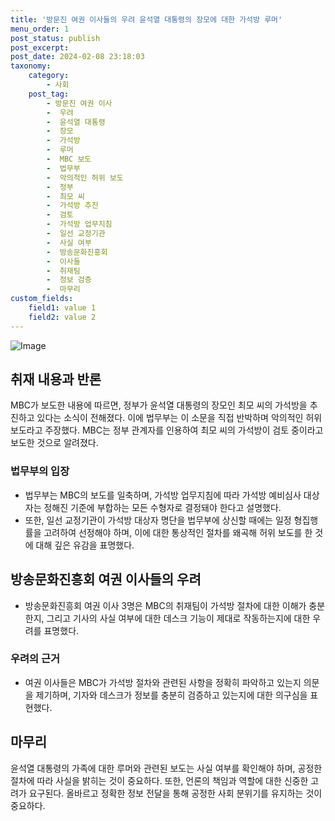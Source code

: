 ```yaml
---
title: '방문진 여권 이사들의 우려 윤석열 대통령의 장모에 대한 가석방 루머'
menu_order: 1
post_status: publish
post_excerpt: 
post_date: 2024-02-08 23:18:03
taxonomy:
    category:
        - 사회
    post_tag:
        - 방문진 여권 이사
        -  우려
        -  윤석열 대통령
        -  장모
        -  가석방
        -  루머
        -  MBC 보도
        -  법무부
        -  악의적인 허위 보도
        -  정부
        -  최모 씨
        -  가석방 추진
        -  검토
        -  가석방 업무지침
        -  일선 교정기관
        -  사실 여부
        -  방송문화진흥회
        -  이사들
        -  취재팀
        -  정보 검증
        -  마무리
custom_fields:
    field1: value 1
    field2: value 2
---
```


![Image](https://imgnews.pstatic.net/image/020/2024/02/07/0003546948_001_20240207034501033.jpg?type=w647)

## 취재 내용과 반론
MBC가 보도한 내용에 따르면, 정부가 윤석열 대통령의 장모인 최모 씨의 가석방을 추진하고 있다는 소식이 전해졌다. 이에 법무부는 이 소문을 직접 반박하며 악의적인 허위 보도라고 주장했다. MBC는 정부 관계자를 인용하여 최모 씨의 가석방이 검토 중이라고 보도한 것으로 알려졌다.
### 법무부의 입장
- 법무부는 MBC의 보도를 일축하며, 가석방 업무지침에 따라 가석방 예비심사 대상자는 정해진 기준에 부합하는 모든 수형자로 결정돼야 한다고 설명했다.
- 또한, 일선 교정기관이 가석방 대상자 명단을 법무부에 상신할 때에는 일정 형집행률을 고려하여 선정해야 하며, 이에 대한 통상적인 절차를 왜곡해 허위 보도를 한 것에 대해 깊은 유감을 표명했다.
## 방송문화진흥회 여권 이사들의 우려
- 방송문화진흥회 여권 이사 3명은 MBC의 취재팀이 가석방 절차에 대한 이해가 충분한지, 그리고 기사의 사실 여부에 대한 데스크 기능이 제대로 작동하는지에 대한 우려를 표명했다.
### 우려의 근거
- 여권 이사들은 MBC가 가석방 절차와 관련된 사항을 정확히 파악하고 있는지 의문을 제기하며, 기자와 데스크가 정보를 충분히 검증하고 있는지에 대한 의구심을 표현했다.
## 마무리
윤석열 대통령의 가족에 대한 루머와 관련된 보도는 사실 여부를 확인해야 하며, 공정한 절차에 따라 사실을 밝히는 것이 중요하다. 또한, 언론의 책임과 역할에 대한 신중한 고려가 요구된다. 올바르고 정확한 정보 전달을 통해 공정한 사회 분위기를 유지하는 것이 중요하다.
